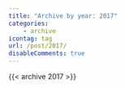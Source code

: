 ```yaml
---
title: "Archive by year: 2017"
categories:
    - archive
icontag: tag
url: /post/2017/
disableComments: true
---
```


{{< archive 2017 >}}